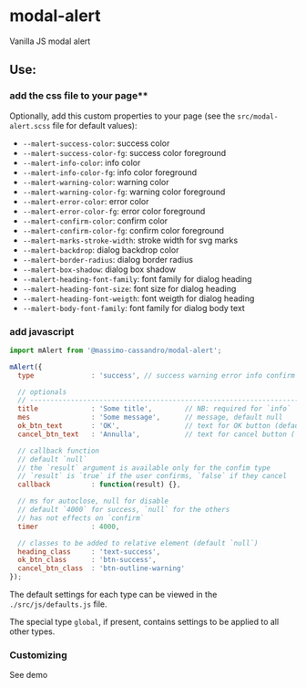 # modal-alert
Vanilla JS modal alert

## Use:

### add the css file to your page**

Optionally, add this custom properties to your page (see the `src/modal-alert.scss` file for default values):

* `--malert-success-color`: success color
* `--malert-success-color-fg`: success color foreground
* `--malert-info-color`: info color
* `--malert-info-color-fg`: info color foreground
* `--malert-warning-color`: warning color
* `--malert-warning-color-fg`: warning color foreground
* `--malert-error-color`: error color
* `--malert-error-color-fg`: error color foreground
* `--malert-confirm-color`: confirm color
* `--malert-confirm-color-fg`: confirm color foreground
* `--malert-marks-stroke-width`: stroke width for svg marks
* `--malert-backdrop`: dialog backdrop color
* `--malert-border-radius`: dialog border radius
* `--malert-box-shadow`: dialog box shadow
* `--malert-heading-font-family`: font family for dialog heading
* `--malert-heading-font-size`: font size for dialog heading
* `--malert-heading-font-weigth`: font weigth for dialog heading
* `--malert-body-font-family`: font family for dialog body text

### add javascript

```javascript
import mAlert from '@massimo-cassandro/modal-alert';

mAlert({
  type              : 'success', // success warning error info confirm

  // optionals
  // -------------------------------------------------------------------------
  title             : 'Some title',        // NB: required for `info`
  mes               : 'Some message',      // message, default null
  ok_btn_text       : 'OK',                // text for OK button (default `OK`)
  cancel_btn_text   : 'Annulla',           // text for cancel button (`confirm` only)

  // callback function
  // default `null`
  // the `result` argument is available only for the confim type
  // `result` is `true` if the user confirms, `false` if they cancel
  callback          : function(result) {}, 

  // ms for autoclose, null for disable
  // default `4000` for success, `null` for the others
  // has not effects on `confirm`
  timer             : 4000,

  // classes to be added to relative element (default `null`)
  heading_class     : 'text-success',
  ok_btn_class      : 'btn-success',
  cancel_btn_class  : 'btn-outline-warning'
});
```

The default settings for each type can be viewed in the `./src/js/defaults.js` file.


The special type `global`, if present, contains settings to be applied to all other types.

### Customizing

See demo
